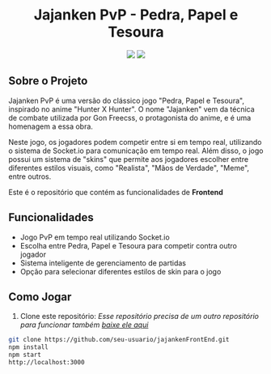 <h1 align="center">Jajanken PvP - Pedra, Papel e Tesoura</h1>

<p align="center">
  <img src="https://img.shields.io/badge/Node.js-14.17.0-green" />
  <img src="https://img.shields.io/badge/Socket.io-4.0.1-blue" />
</p>

## Sobre o Projeto

Jajanken PvP é uma versão do clássico jogo "Pedra, Papel e Tesoura", inspirado no anime "Hunter X Hunter". O nome "Jajanken" vem da técnica de combate utilizada por Gon Freecss, o protagonista do anime, e é uma homenagem a essa obra.

Neste jogo, os jogadores podem competir entre si em tempo real, utilizando o sistema de Socket.io para comunicação em tempo real. Além disso, o jogo possui um sistema de "skins" que permite aos jogadores escolher entre diferentes estilos visuais, como "Realista", "Mãos de Verdade", "Meme", entre outros.

Este é o repositório que contém as funcionalidades de <b>Frontend</b>
## Funcionalidades

- Jogo PvP em tempo real utilizando Socket.io
- Escolha entre Pedra, Papel e Tesoura para competir contra outro jogador
- Sistema inteligente de gerenciamento de partidas
- Opção para selecionar diferentes estilos de skin para o jogo

## Como Jogar

1. Clone este repositório:
<i> Esse repositório precisa de um outro repositório para funcionar também <a href='https://github.com/GabrielFS13/JajankenBackEnd'> baixe ele aqui </a> </i>
```bash
git clone https://github.com/seu-usuario/jajankenFrontEnd.git
npm install
npm start
http://localhost:3000
```
